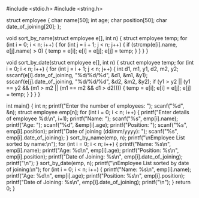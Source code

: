 #include <stdio.h>
#include <string.h>

struct employee {
    char name[50];
    int age;
    char position[50];
    char date_of_joining[20];
};

void sort_by_name(struct employee e[], int n) {
    struct employee temp;
    for (int i = 0; i < n; i++) {
        for (int j = i + 1; j < n; j++) {
            if (strcmp(e[i].name, e[j].name) > 0) {
                temp = e[i];
                e[i] = e[j];
                e[j] = temp;
            }
        }
    }
}

void sort_by_date(struct employee e[], int n) {
    struct employee temp;
    for (int i = 0; i < n; i++) {
        for (int j = i + 1; j < n; j++) {
            int d1, m1, y1, d2, m2, y2;
            sscanf(e[i].date_of_joining, "%d/%d/%d", &d1, &m1, &y1);
            sscanf(e[j].date_of_joining, "%d/%d/%d", &d2, &m2, &y2);
            if (y1 > y2 || (y1 == y2 && (m1 > m2 || (m1 == m2 && d1 > d2)))) {
                temp = e[i];
                e[i] = e[j];
                e[j] = temp;
            }
        }
    }
}

int main() {
    int n;
    printf("Enter the number of employees: ");
    scanf("%d", &n);
    struct employee emp[n];
    for (int i = 0; i < n; i++) {
        printf("Enter details of employee %d:\n", i+1);
        printf("Name: ");
        scanf("%s", emp[i].name);
        printf("Age: ");
        scanf("%d", &emp[i].age);
        printf("Position: ");
        scanf("%s", emp[i].position);
        printf("Date of joining (dd/mm/yyyy): ");
        scanf("%s", emp[i].date_of_joining);
    }
    sort_by_name(emp, n);
    printf("\nEmployee List sorted by name:\n");
    for (int i = 0; i < n; i++) {
        printf("Name: %s\n", emp[i].name);
        printf("Age: %d\n", emp[i].age);
        printf("Position: %s\n", emp[i].position);
        printf("Date of Joining: %s\n", emp[i].date_of_joining);
        printf("\n");
    }
    sort_by_date(emp, n);
    printf("\nEmployee List sorted by date of joining:\n");
    for (int i = 0; i < n; i++) {
        printf("Name: %s\n", emp[i].name);
        printf("Age: %d\n", emp[i].age);
        printf("Position: %s\n", emp[i].position);
        printf("Date of Joining: %s\n", emp[i].date_of_joining);
        printf("\n");
    }
    return 0;
}
